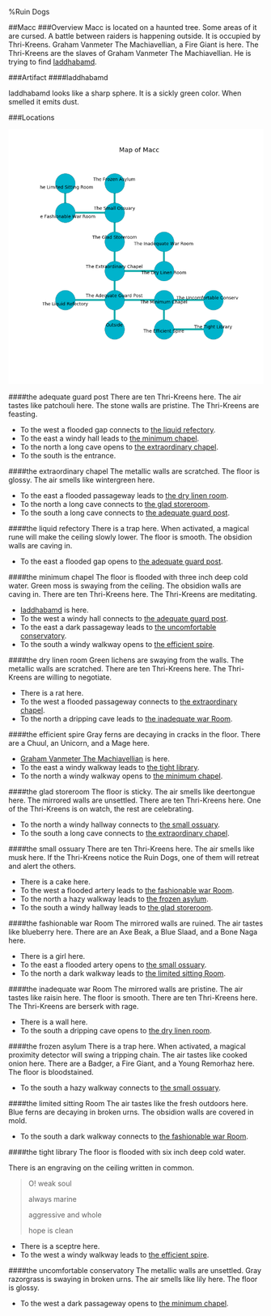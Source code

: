 %Ruin Dogs

##Macc
###Overview
Macc is located on a haunted tree. Some areas of it are cursed. A battle between raiders is happening outside. It is occupied by Thri-Kreens. <a name="Graham-Vanmeter-The-Machiavellian"></a>Graham Vanmeter The Machiavellian, a Fire Giant is here. The Thri-Kreens are the slaves of Graham Vanmeter The Machiavellian. He  is trying to find [Iaddhabamd](#Iaddhabamd). 



###Artifact
####<a name="Iaddhabamd"></a>Iaddhabamd


Iaddhabamd looks like a sharp sphere. It is a sickly green color. When smelled it emits dust. 





###Locations


![](../v2/images/Macc.png)

####<a name="the-adequate-guard-post"></a>the adequate guard post
There are ten Thri-Kreens here. The air tastes like patchouli here. The stone walls are pristine. The Thri-Kreens are feasting. 



* To the west a flooded gap connects to [the liquid refectory](#the-liquid-refectory).
* To the east a windy hall leads to [the minimum chapel](#the-minimum-chapel).
* To the north a long cave opens to [the extraordinary chapel](#the-extraordinary-chapel).
* To the south is the entrance.


####<a name="the-extraordinary-chapel"></a>the extraordinary chapel
The metallic walls are scratched. The floor is glossy. The air smells like wintergreen here. 



* To the east a flooded passageway leads to [the dry linen room](#the-dry-linen-room).
* To the north a long cave connects to [the glad storeroom](#the-glad-storeroom).
* To the south a long cave connects to [the adequate guard post](#the-adequate-guard-post).


####<a name="the-liquid-refectory"></a>the liquid refectory
There is a trap here. When activated, a magical rune will make the ceiling slowly lower. The floor is smooth. The obsidion walls are caving in. 



* To the east a flooded gap opens to [the adequate guard post](#the-adequate-guard-post).


####<a name="the-minimum-chapel"></a>the minimum chapel
The floor is flooded with three inch deep cold water. Green moss is swaying from the ceiling. The obsidion walls are caving in. There are ten Thri-Kreens here. The Thri-Kreens are meditating. 



* [Iaddhabamd](#Iaddhabamd) is here.
* To the west a windy hall connects to [the adequate guard post](#the-adequate-guard-post).
* To the east a dark passageway leads to [the uncomfortable conservatory](#the-uncomfortable-conservatory).
* To the south a windy walkway opens to [the efficient spire](#the-efficient-spire).


####<a name="the-dry-linen-room"></a>the dry linen room
Green lichens are swaying from the walls. The metallic walls are scratched. There are ten Thri-Kreens here. The Thri-Kreens are willing to negotiate. 



* There is a rat here.
* To the west a flooded passageway connects to [the extraordinary chapel](#the-extraordinary-chapel).
* To the north a dripping cave leads to [the inadequate war Room](#the-inadequate-war-Room).


####<a name="the-efficient-spire"></a>the efficient spire
Gray ferns are decaying in cracks in the floor. There are a Chuul, an Unicorn, and a Mage here. 



* [Graham Vanmeter The Machiavellian](#Graham-Vanmeter-The-Machiavellian) is here.
* To the east a windy walkway leads to [the tight library](#the-tight-library).
* To the north a windy walkway opens to [the minimum chapel](#the-minimum-chapel).


####<a name="the-glad-storeroom"></a>the glad storeroom
The floor is sticky. The air smells like deertongue here. The mirrored walls are unsettled. There are ten Thri-Kreens here. One of the Thri-Kreens is on watch, the rest are celebrating. 



* To the north a windy hallway connects to [the small ossuary](#the-small-ossuary).
* To the south a long cave connects to [the extraordinary chapel](#the-extraordinary-chapel).


####<a name="the-small-ossuary"></a>the small ossuary
There are ten Thri-Kreens here. The air smells like musk here. If the Thri-Kreens notice the Ruin Dogs, one of them will retreat and alert the others. 



* There is a cake here.
* To the west a flooded artery leads to [the fashionable war Room](#the-fashionable-war-Room).
* To the north a hazy walkway leads to [the frozen asylum](#the-frozen-asylum).
* To the south a windy hallway leads to [the glad storeroom](#the-glad-storeroom).


####<a name="the-fashionable-war-Room"></a>the fashionable war Room
The mirrored walls are ruined. The air tastes like blueberry here. There are an Axe Beak, a Blue Slaad, and a Bone Naga here. 



* There is a girl here.
* To the east a flooded artery opens to [the small ossuary](#the-small-ossuary).
* To the north a dark walkway leads to [the limited sitting Room](#the-limited-sitting-Room).


####<a name="the-inadequate-war-Room"></a>the inadequate war Room
The mirrored walls are pristine. The air tastes like raisin here. The floor is smooth. There are ten Thri-Kreens here. The Thri-Kreens are berserk with rage. 



* There is a wall here.
* To the south a dripping cave opens to [the dry linen room](#the-dry-linen-room).


####<a name="the-frozen-asylum"></a>the frozen asylum
There is a trap here. When activated, a magical proximity detector will swing a tripping chain. The air tastes like cooked onion here. There are a Badger, a Fire Giant, and a Young Remorhaz here. The floor is bloodstained. 



* To the south a hazy walkway connects to [the small ossuary](#the-small-ossuary).


####<a name="the-limited-sitting-Room"></a>the limited sitting Room
The air tastes like the fresh outdoors here. Blue ferns are decaying in broken urns. The obsidion walls are covered in mold. 



* To the south a dark walkway connects to [the fashionable war Room](#the-fashionable-war-Room).


####<a name="the-tight-library"></a>the tight library
The floor is flooded with six inch deep cold water. 

There is an engraving on the ceiling written in common. 

> O! weak soul
>
> always marine
>
> aggressive and whole
>
> hope is clean
>


* There is a sceptre here.
* To the west a windy walkway leads to [the efficient spire](#the-efficient-spire).


####<a name="the-uncomfortable-conservatory"></a>the uncomfortable conservatory
The metallic walls are unsettled. Gray razorgrass is swaying in broken urns. The air smells like lily here. The floor is glossy. 



* To the west a dark passageway opens to [the minimum chapel](#the-minimum-chapel).


